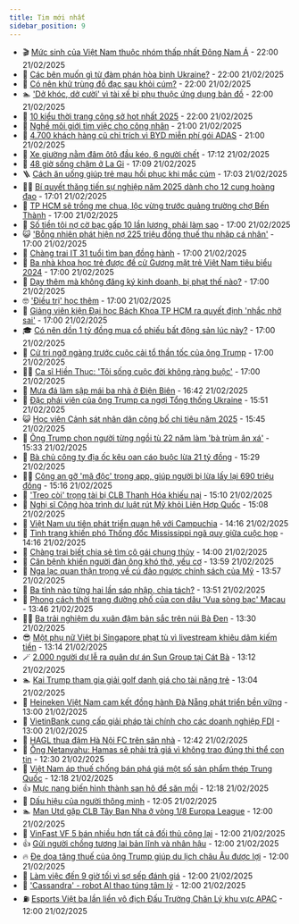 ```yaml
---
title: Tim mới nhất
sidebar_position: 9
---
```


<!-- vnexpress-tin-moi-nhat:START -->
- 🎬 [Mức sinh của Việt Nam thuộc nhóm thấp nhất Đông Nam Á](https://vnexpress.net/muc-sinh-cua-viet-nam-thuoc-nhom-thap-nhat-dong-nam-a-4852370.html) - 22:00 21/02/2025
- 🐎 [Các bên muốn gì từ đàm phán hòa bình Ukraine?](https://vnexpress.net/cac-ben-muon-gi-tu-dam-phan-hoa-binh-ukraine-vnepre-4852195.html) - 22:00 21/02/2025
- 🦍 [Có nên khử trùng đồ đạc sau khỏi cúm?](https://vnexpress.net/co-nen-khu-trung-do-dac-sau-khoi-cum-4850803.html) - 22:00 21/02/2025
- 🏊 [&#39;Dở khóc, dở cười&#39; vì tài xế bị phụ thuộc ứng dụng bản đồ](https://vnexpress.net/do-khoc-do-cuoi-vi-tai-xe-bi-phu-thuoc-ung-dung-ban-do-4851939.html) - 22:00 21/02/2025
- 🎊 [10 kiểu thời trang công sở hot nhất 2025](https://vnexpress.net/10-kieu-thoi-trang-cong-so-hot-nhat-2025-4851515.html) - 22:00 21/02/2025
- 🎃 [Nghề môi giới tìm việc cho công nhân](https://vnexpress.net/nghe-moi-gioi-tim-viec-cho-cong-nhan-4852022.html) - 21:00 21/02/2025
- 🧰 [4.700 khách hàng cũ chỉ trích vì BYD miễn phí gói ADAS](https://vnexpress.net/4-700-khach-hang-cu-chi-trich-vi-byd-mien-phi-goi-adas-4851921.html) - 21:00 21/02/2025
- 🔭 [Xe giường nằm đâm ôtô đầu kéo, 6 người chết](https://vnexpress.net/xe-giuong-nam-dam-oto-dau-keo-6-nguoi-chet-4852572.html) - 17:12 21/02/2025
- 🫶 [48 giờ sống chậm ở La Gi](https://vnexpress.net/48-gio-song-cham-o-la-gi-4851917.html) - 17:09 21/02/2025
- 🪜 [Cách ăn uống giúp trẻ mau hồi phục khi mắc cúm](https://vnexpress.net/cach-an-uong-giup-tre-mau-hoi-phuc-khi-mac-cum-4850945.html) - 17:03 21/02/2025
- 👨‍🏫 [Bí quyết thăng tiến sự nghiệp năm 2025 dành cho 12 cung hoàng đạo](https://vnexpress.net/bi-quyet-thang-tien-su-nghiep-nam-2025-danh-cho-12-cung-hoang-dao-4851084.html) - 17:01 21/02/2025
- 🎊 [TP HCM sẽ trồng me chua, lộc vừng trước quảng trường chợ Bến Thành](https://vnexpress.net/tp-hcm-se-trong-me-chua-loc-vung-truoc-quang-truong-cho-ben-thanh-4852553.html) - 17:00 21/02/2025
- 🎊 [Số tiền tôi nợ cờ bạc gấp 10 lần lương, phải làm sao](https://vnexpress.net/so-tien-toi-no-co-bac-gap-10-lan-luong-phai-lam-sao-4852543.html) - 17:00 21/02/2025
- 😺 [&#39;Bỗng nhiên phát hiện nợ 225 triệu đồng thuế thu nhập cá nhân&#39;](https://vnexpress.net/bong-nhien-phat-hien-no-225-trieu-dong-thue-thu-nhap-ca-nhan-4852470.html) - 17:00 21/02/2025
- 🐘 [Chàng trai IT 31 tuổi tìm bạn đồng hành](https://vnexpress.net/chang-trai-it-31-tuoi-tim-ban-dong-hanh-4852372.html) - 17:00 21/02/2025
- 🌁 [Ba nhà khoa học trẻ được đề cử Gương mặt trẻ Việt Nam tiêu biểu 2024](https://vnexpress.net/ba-nha-khoa-hoc-tre-duoc-de-cu-guong-mat-tre-viet-nam-tieu-bieu-2024-4852353.html) - 17:00 21/02/2025
- 🐲 [Dạy thêm mà không đăng ký kinh doanh, bị phạt thế nào?](https://vnexpress.net/day-them-ma-khong-dang-ky-kinh-doanh-bi-xu-phat-the-nao-4851878.html) - 17:00 21/02/2025
- 🤓 [&#39;Điều trị&#39; học thêm](https://vnexpress.net/dieu-tri-hoc-them-4851548.html) - 17:00 21/02/2025
- 💪 [Giảng viên kiện Đại học Bách Khoa TP HCM ra quyết định &#39;nhắc nhở sai&#39;](https://vnexpress.net/giang-vien-kien-dai-hoc-bach-khoa-tp-hcm-ra-quyet-dinh-nhac-nho-sai-4851005.html) - 17:00 21/02/2025
- 🎓 [Có nên dồn 1 tỷ đồng mua cổ phiếu bất động sản lúc này?](https://vnexpress.net/co-nen-don-1-ty-dong-mua-co-phieu-bat-dong-san-luc-nay-4850825.html) - 17:00 21/02/2025
- 🫣 [Cử tri ngỡ ngàng trước cuộc cải tổ thần tốc của ông Trump](https://vnexpress.net/cu-tri-ngo-ngang-truoc-cuoc-cai-to-than-toc-cua-ong-trump-4850756.html) - 17:00 21/02/2025
- 🧑‍💻 [Ca sĩ Hiền Thục: &#39;Tôi sống cuộc đời không ràng buộc&#39;](https://vnexpress.net/ca-si-hien-thuc-toi-song-cuoc-doi-khong-rang-buoc-4846029.html) - 17:00 21/02/2025
- 🐲 [Mưa đá làm sập mái ba nhà ở Điện Biên](https://vnexpress.net/mua-da-lam-sap-mai-ba-nha-o-dien-bien-4852568.html) - 16:42 21/02/2025
- 🌝 [Đặc phái viên của ông Trump ca ngợi Tổng thống Ukraine](https://vnexpress.net/dac-phai-vien-cua-ong-trump-ca-ngoi-tong-thong-ukraine-4852559.html) - 15:51 21/02/2025
- 😺 [Học viện Cảnh sát nhân dân công bố chỉ tiêu năm 2025](https://vnexpress.net/hoc-vien-canh-sat-nhan-dan-cong-bo-chi-tieu-nam-2025-4852560.html) - 15:45 21/02/2025
- 🐎 [Ông Trump chọn người từng ngồi tù 22 năm làm &#39;bà trùm ân xá&#39;](https://vnexpress.net/ong-trump-chon-nguoi-tung-ngoi-tu-22-nam-lam-ba-trum-an-xa-4852538.html) - 15:33 21/02/2025
- 🎡 [Bà chủ công ty địa ốc kêu oan cáo buộc lừa 21 tỷ đồng](https://vnexpress.net/ba-chu-cong-ty-dia-oc-keu-oan-cao-buoc-lua-21-ty-dong-4852551.html) - 15:29 21/02/2025
- 👨‍🏫 [Công an gỡ &#39;mã độc&#39; trong app, giúp người bị lừa lấy lại 690 triệu đồng](https://vnexpress.net/cong-an-go-ma-doc-trong-app-giup-nguoi-bi-lua-lay-lai-690-trieu-dong-4852557.html) - 15:16 21/02/2025
- 🦆 [&#39;Treo còi&#39; trọng tài bị CLB Thanh Hóa khiếu nại](https://vnexpress.net/treo-coi-trong-tai-bi-clb-thanh-hoa-khieu-nai-4852552.html) - 15:10 21/02/2025
- 🚦 [Nghị sĩ Cộng hòa trình dự luật rút Mỹ khỏi Liên Hợp Quốc](https://vnexpress.net/nghi-si-cong-hoa-trinh-du-luat-rut-my-khoi-lien-hop-quoc-4852524.html) - 15:08 21/02/2025
- 💫 [Việt Nam ưu tiên phát triển quan hệ với Campuchia](https://vnexpress.net/viet-nam-uu-tien-phat-trien-quan-he-voi-campuchia-4852545.html) - 14:16 21/02/2025
- 🎉 [Tình trạng khiến phó Thống đốc Mississippi ngã quỵ giữa cuộc họp](https://vnexpress.net/tinh-trang-khien-pho-thong-doc-mississippi-nga-quy-giua-cuoc-hop-4852307.html) - 14:16 21/02/2025
- 🌋 [Chàng trai biết chia sẻ tìm cô gái chung thủy](https://vnexpress.net/chang-trai-biet-chia-se-tim-co-gai-chung-thuy-4852366.html) - 14:00 21/02/2025
- 🤖 [Căn bệnh khiến người đàn ông khó thở, yếu cơ](https://vnexpress.net/can-benh-khien-nguoi-dan-ong-kho-tho-yeu-co-4852475.html) - 13:59 21/02/2025
- 🦏 [Nga lạc quan thận trọng về cú đảo ngược chính sách của Mỹ](https://vnexpress.net/nga-lac-quan-than-trong-ve-cu-dao-nguoc-chinh-sach-cua-my-4851718.html) - 13:57 21/02/2025
- 🦩 [Ba tỉnh nào từng hai lần sáp nhập, chia tách?](https://vnexpress.net/ba-tinh-nao-tung-hai-lan-sap-nhap-chia-tach-4852530.html) - 13:51 21/02/2025
- 👺 [Phong cách thời trang đường phố của con dâu &#39;Vua sòng bạc&#39; Macau](https://vnexpress.net/phong-cach-thoi-trang-duong-pho-cua-con-dau-vua-song-bac-macau-4852226.html) - 13:46 21/02/2025
- 🧑‍🏫 [Ba trải nghiệm du xuân đậm bản sắc trên núi Bà Đen](https://vnexpress.net/ba-trai-nghiem-du-xuan-dam-ban-sac-tren-nui-ba-den-4852517.html) - 13:30 21/02/2025
- 😎 [Một phụ nữ Việt bị Singapore phạt tù vì livestream khiêu dâm kiếm tiền](https://vnexpress.net/nguoi-phu-nu-viet-bi-singapore-phat-tu-vi-livestream-khieu-dam-4852535.html) - 13:14 21/02/2025
- 🪄 [2.000 người dự lễ ra quân dự án Sun Group tại Cát Bà](https://vnexpress.net/2-000-nguoi-du-le-ra-quan-du-an-sun-group-tai-cat-ba-4852395.html) - 13:12 21/02/2025
- 🏊 [Kai Trump tham gia giải golf danh giá cho tài năng trẻ](https://vnexpress.net/kai-trump-tham-gia-giai-golf-danh-gia-cho-tai-nang-tre-4852435.html) - 13:04 21/02/2025
- 💃 [Heineken Việt Nam cam kết đồng hành Đà Nẵng phát triển bền vững](https://vnexpress.net/heineken-viet-nam-cam-ket-dong-hanh-da-nang-phat-trien-ben-vung-4852487.html) - 13:00 21/02/2025
- 🦆 [VietinBank cung cấp giải pháp tài chính cho các doanh nghiệp FDI](https://vnexpress.net/vietinbank-cung-cap-giai-phap-tai-chinh-cho-cac-doanh-nghiep-fdi-4852259.html) - 13:00 21/02/2025
- 🎊 [HAGL thua đậm Hà Nội FC trên sân nhà](https://vnexpress.net/hagl-thua-dam-ha-noi-fc-tren-san-nha-4852533.html) - 12:42 21/02/2025
- 👺 [Ông Netanyahu: Hamas sẽ phải trả giá vì không trao đúng thi thể con tin](https://vnexpress.net/ong-netanyahu-hamas-se-phai-tra-gia-vi-khong-trao-dung-thi-the-con-tin-4852510.html) - 12:30 21/02/2025
- 🎡 [Việt Nam áp thuế chống bán phá giá một số sản phẩm thép Trung Quốc](https://vnexpress.net/viet-nam-ap-thue-chong-ban-pha-gia-mot-so-san-pham-thep-trung-quoc-4852528.html) - 12:18 21/02/2025
- 👍 [Mực nang biến hình thành san hô để săn mồi](https://vnexpress.net/muc-nang-bien-hinh-thanh-san-ho-de-san-moi-4852150.html) - 12:18 21/02/2025
- 🐎 [Dấu hiệu của người thông minh](https://vnexpress.net/dau-hieu-cua-nguoi-thong-minh-4851792.html) - 12:05 21/02/2025
- 🏊 [Man Utd gặp CLB Tây Ban Nha ở vòng 1/8 Europa League](https://vnexpress.net/truc-tiep-boc-tham-vong-1-8-tu-ket-va-ban-ket-europa-league-4852500.html) - 12:00 21/02/2025
- 🦩 [VinFast VF 5 bán nhiều hơn tất cả đối thủ cộng lại](https://vnexpress.net/vinfast-vf-5-ban-nhieu-hon-tat-ca-doi-thu-cong-lai-4852420.html) - 12:00 21/02/2025
- 👍 [Gửi người chồng tương lai bản lĩnh và nhân hậu](https://vnexpress.net/gui-nguoi-chong-tuong-lai-ban-linh-va-nhan-hau-4852375.html) - 12:00 21/02/2025
- 🔥 [Đe dọa tăng thuế của ông Trump giúp du lịch châu Âu được lợi](https://vnexpress.net/de-doa-tang-thue-cua-ong-trump-giup-du-lich-chau-au-duoc-loi-4852163.html) - 12:00 21/02/2025
- 💄 [Làm việc đến 9 giờ tối vì sợ sếp đánh giá](https://vnexpress.net/lam-viec-tang-ca-den-21-gio-vi-so-sep-danh-gia-thieu-cham-chi-4852158.html) - 12:00 21/02/2025
- 🤡 [&#39;Cassandra&#39; - robot AI thao túng tâm lý](https://vnexpress.net/giai-tri/phim/thu-vien-phim/cassandra-772) - 12:00 21/02/2025
- ⛽️ [Esports Việt ba lần liền vô địch Đấu Trường Chân Lý khu vực APAC](https://vnexpress.net/esports-viet-ba-lan-lien-vo-dich-dau-truong-chan-ly-khu-vuc-apac-4852507.html) - 12:00 21/02/2025<!-- vnexpress-tin-moi-nhat:END -->
